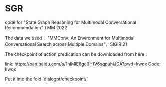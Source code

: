 # SGR

code for "State Graph Reasoning for Multimodal Conversational Recommendation" TMM 2022

The data we used： "MMConv: An Environment for Multimodal Conversational Search across Multiple Domains"，SIGIR 21



The checkpoint of action predication can be downloaded from here :

link: https://pan.baidu.com/s/1nlMlE8ge9HfV6sqpuhiJDA?pwd=kwqx Code: kwqx

Put it into the fold 'dialogpt/checkpoint/'
